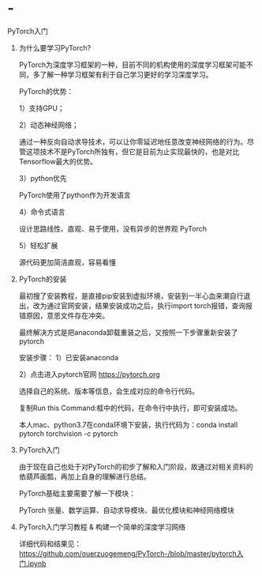 # -
PyTorch入门
1. 为什么要学习PyTorch?

   PyTorch为深度学习框架的一种，目前不同的机构使用的深度学习框架可能不同，多了解一种学习框架有利于自己学习更好的学习深度学习。
   
   PyTorch的优势：
   
   1）支持GPU；
   
   2）动态神经网络；
   
      通过一种反向自动求导技术，可以让你零延迟地任意改变神经网络的行为。尽管这项技术不是PyTorch所独有，但它是目前为止实现最快的，也是对比Tensorflow最大的优势。
      
   3）python优先
   
      PyTorch使用了python作为开发语言
      
   4）命令式语言
   
      设计思路线性、直观、易于使用，没有异步的世界观
      PyTorch
      
   5）轻松扩展
   
      源代码更加简洁直观，容易看懂
      
      
2. PyTorch的安装

   最初搜了安装教程，是直接pip安装到虚拟环境，安装到一半心血来潮自行退出，改为通过官网安装，结果安装成功之后，执行import torch报错，查询报错原因，意思文件存在冲突。
   
   最终解决方式是把anaconda卸载重装之后，又按照一下步骤重新安装了pytorch
   
   安装步骤：
   1）已安装anaconda
   
   2）点击进入pytorch官网 https://pytorch.org
   
      选择自己的系统、版本等信息，会生成对应的命令行代码。
      
      复制Run this Command:框中的代码，在命令行中执行，即可安装成功。
      
      
      本人mac、python3.7在conda环境下安装，执行代码为：conda install pytorch torchvision -c pytorch


3. PyTorch入门

   由于现在自己也处于对PyTorch的初步了解和入门阶段，故通过对相关资料的依葫芦画瓢，再加上自身的理解进行总结。
   
   PyTorch基础主要需要了解一下模块：
   
   PyTorch 张量、数学运算、自动求导模块、最优化模块和神经网络模块
      
      
4. PyTorch入门学习教程 & 构建一个简单的深度学习网络

   详细代码和结果见：https://github.com/ouerzuogemeng/PyTorch-/blob/master/pytorch入门.ipynb
